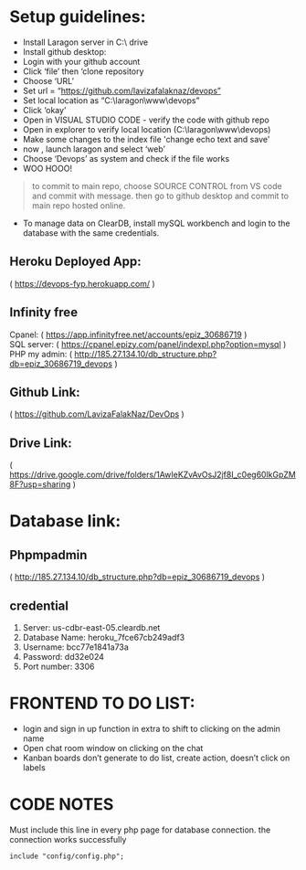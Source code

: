 # Setup guidelines:
* Install Laragon server in C:\ drive
* Install github desktop:
* Login with your github account 
* Click ‘file’ then ‘clone repository 
* Choose ‘URL’
* Set url = “https://github.com/lavizafalaknaz/devops”
* Set local location as “C:\laragon\www\devops”
* Click ‘okay’
* Open in VISUAL STUDIO CODE - verify the code with github repo
* Open in explorer to verify local location (C:\laragon\www\devops)
* Make some changes to the index file 'change echo text and save'
* now , launch laragon and select ‘web’
* Choose ‘Devops’ as system and  check if the file works
* WOO HOOO!
> to commit to main repo, choose SOURCE CONTROL from VS code and commit with  message. then go to github desktop and commit to main repo hosted online.
* To manage data on ClearDB, install mySQL workbench and login to the database with the same credentials. 
 
## Heroku Deployed App:
( https://devops-fyp.herokuapp.com/ )

## Infinity free
Cpanel: ( https://app.infinityfree.net/accounts/epiz_30686719 ) <br />
SQL server: ( https://cpanel.epizy.com/panel/indexpl.php?option=mysql ) <br />
PHP my admin: ( http://185.27.134.10/db_structure.php?db=epiz_30686719_devops ) <br />

## Github Link:
( https://github.com/LavizaFalakNaz/DevOps )

## Drive Link:
( https://drive.google.com/drive/folders/1AwIeKZvAvOsJ2jf8I_c0eg60lkGpZM8F?usp=sharing )

# Database link:
## Phpmpadmin 
( http://185.27.134.10/db_structure.php?db=epiz_30686719_devops )
## credential
1. Server: us-cdbr-east-05.cleardb.net 
2. Database Name: heroku_7fce67cb249adf3
3. Username: bcc77e1841a73a
4. Password: dd32e024
5. Port number: 3306

# FRONTEND TO DO LIST: 
* login and sign in up function in extra to shift to clicking on the admin name
* Open chat room window on clicking on the chat
* Kanban boards don’t generate to do list, create action, doesn’t click on labels 

# CODE NOTES 
Must include this line in every php page for database connection. the connection works successfully
```
include "config/config.php";
```
